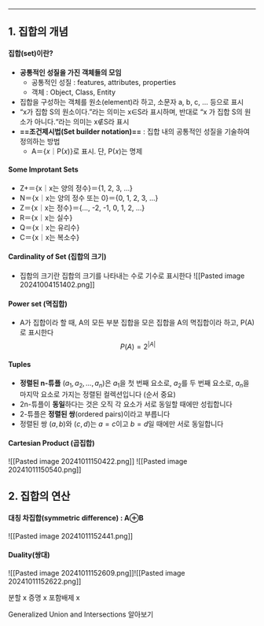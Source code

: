
---
## 1. 집합의 개념

#### 집합(set)이란? 
- **공통적인 성질을 가진 객체들의 모임**
	- 공통적인 성질 : features, attributes, properties
	- 객체 : Object, Class, Entity
- 집합을 구성하는 객체를 원소(element)라 하고, 소문자 a, b, c, … 등으로 표시
- “x가 집합 S의 원소이다.”라는 의미는 x∈S라 표시하며, 반대로 “x 가 집합 S의 원소가 아니다.“라는 의미는 x∉S라 표시
- **==조건제시법(Set builder notation)==** : 집합 내의 공통적인 성질을 기술하여 정의하는 방법
	- A＝{𝑥｜P(𝑥)}로 표시. 단, P(𝑥)는 명제
#### Some Improtant Sets
-  Z+＝{x｜x는 양의 정수}＝{1, 2, 3, …} 
- N＝{x｜x는 양의 정수 또는 0}＝{0, 1, 2, 3, …} 
- Z＝{x｜x는 정수}＝{…, -2, -1, 0, 1, 2, …} 
- R＝{x｜x는 실수} 
- Q＝{x｜x는 유리수} 
- C＝{x｜x는 복소수}
#### Cardinality of Set (집합의 크기)
- 집합의 크기란 집합의 크기를 나타내는 수로 기수로 표시한다
	![[Pasted image 20241004151402.png]]
#### Power set (멱집합)
- A가 집합이라 할 때, A의 모든 부분 집합을 모은 집합을 A의 멱집합이라 하고, P(A)로 표시한다
$$P(A) = 2^{|A|} $$
#### Tuples
- **정렬된 n-튜플** $(a_1, a_2, \ldots, a_n)$은 $a_1$을 첫 번째 요소로, $a_2$를 두 번째 요소로, $a_n$을 마지막 요소로 가지는 정렬된 컬렉션입니다 (순서 중요)
- 2n-튜플이 **동일**하다는 것은 오직 각 요소가 서로 동일할 때에만 성립합니다
- 2-튜플은 **정렬된 쌍**(ordered pairs)이라고 부릅니다
- 정렬된 쌍 $(a, b)$와 $(c, d)$는 $a = c$이고 $b = d$일 때에만 서로 동일합니다

#### Cartesian Product (곱집합)
![[Pasted image 20241011150422.png]]
![[Pasted image 20241011150540.png]]

## 2. 집합의 연산

#### 대칭 차집합(symmetric difference) : A⊕B
![[Pasted image 20241011152441.png]]

#### Duality(쌍대)

![[Pasted image 20241011152609.png]]![[Pasted image 20241011152622.png]]

분할 x
증명 x
포함배제 x

Generalized Union and Intersections 알아보기
